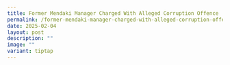 ```yaml
---
title: Former Mendaki Manager Charged With Alleged Corruption Offence
permalink: /former-mendaki-manager-charged-with-alleged-corruption-offence/
date: 2025-02-04
layout: post
description: ""
image: ""
variant: tiptap
---
```

